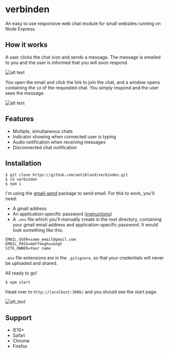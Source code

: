 # verbinden
An easy to use responsive web chat module for small websites running on Node Express.

## How it works

A user clicks the chat icon and sends a message. The message is emailed to you and the user is informed that you will soon respond.

![alt text](https://i.imgur.com/znuSYbQ.png)

You open the email and click the link to join the chat, and a window opens containing the `id` of the requested chat. You simply respond and the user sees the message.

![alt text](https://i.imgur.com/7HakHnK.png)

## Features

* Multiple, simultaneous chats
* Indicator showing when connected user is typing
* Audio notification when receiving messages
* Disconnected chat notification

## Installation

```
$ git clone https://github.com/antibland/verbinden.git
$ cd verbinden
$ npm i
```

I'm using the [gmail-send](https://www.npmjs.com/package/gmail-send) package to send email. For this to work, you'll need:

* A gmail address
* An application-specific password ([instructions](https://support.google.com/accounts/answer/185833?hl=en))
* A `.env` file which you'll manually create in the root directory, containing your gmail email address and application-specific password. It would look something like this:

```
EMAIL_USER=some_email@gmail.com
EMAIL_PASS=mmffeeghuzeegh
SITE_OWNER=Your name
```

`.env` file extensions are in the `.gitignore`, so that your credentials will never be uploaded and shared.

All ready to go!

```
$ npm start
```

Head over to `http://localhost:3000/` and you should see the start page.

![alt_text](https://i.imgur.com/GGlUh8R.png)

## Support

* IE10+
* Safari
* Chrome
* Firefox
